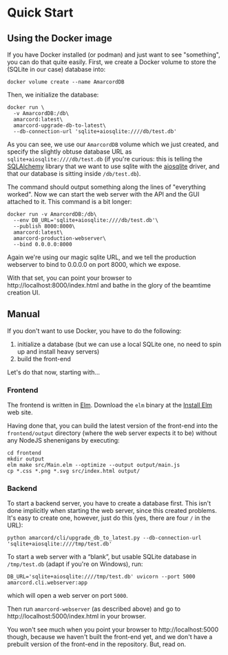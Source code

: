 # Quick Start

## Using the Docker image 

If you have Docker installed (or podman) and just want to see "something", you can do that quite easily. First, we create a Docker volume to store the (SQLite in our case) database into:

```
docker volume create --name AmarcordDB
```

Then, we initialize the database:

```
docker run \
  -v AmarcordDB:/db\
  amarcord:latest\
  amarcord-upgrade-db-to-latest\
  --db-connection-url 'sqlite+aiosqlite:////db/test.db'
```

As you can see, we use our `AmarcordDB` volume which we just created, and specify the slightly obtuse database URL as `sqlite+aiosqlite:////db/test.db` (if you're curious: this is telling the [SQLAlchemy](https://pypi.org/project/SQLAlchemy/) library that we want to use sqlite with the [aiosqlite](https://pypi.org/project/aiosqlite/) driver, and that our database is sitting inside `/db/test.db`).

The command should output something along the lines of "everything worked". Now we can start the web server with the API and the GUI attached to it. This command is a bit longer:

```
docker run -v AmarcordDB:/db\
  --env DB_URL='sqlite+aiosqlite:////db/test.db'\
  --publish 8000:8000\
  amarcord:latest\
  amarcord-production-webserver\
  --bind 0.0.0.0:8000
```

Again we're using our magic sqlite URL, and we tell the production webserver to bind to 0.0.0.0 on port 8000, which we expose.

With that set, you can point your browser to http://localhost:8000/index.html and bathe in the glory of the beamtime creation UI.

## Manual

If you don't want to use Docker, you have to do the following:

1. initialize a database (but we can use a local SQLite one, no need to spin up and install heavy servers)
2. build the front-end

Let's do that now, starting with...

### Frontend

The frontend is written in [Elm](https://elm-lang.org/). Download the `elm` binary at the [Install Elm](https://guide.elm-lang.org/install/elm.html) web site.

Having done that, you can build the latest version of the front-end into the `frontend/output` directory (where the web server expects it to be) without any NodeJS shenenigans by executing:

```
cd frontend
mkdir output
elm make src/Main.elm --optimize --output output/main.js
cp *.css *.png *.svg src/index.html output/
```

### Backend

To start a backend server, you have to create a database first. This isn't done implicitly when starting the web server, since this created problems. It's easy to create one, however, just do this (yes, there are four `/` in the URL):

```
python amarcord/cli/upgrade_db_to_latest.py --db-connection-url 'sqlite+aiosqlite:////tmp/test.db'
```

To start a web server with a “blank”, but usable SQLite database in `/tmp/test.db` (adapt if you're on Windows), run:

```
DB_URL='sqlite+aiosqlite:////tmp/test.db' uvicorn --port 5000 amarcord.cli.webserver:app
```

which will open a web server on port `5000`.

Then run `amarcord-webserver` (as described above) and go to http://localhost:5000/index.html
in your browser.

You won't see much when you point your browser to http://localhost:5000 though, because we haven't built the front-end yet, and we don't have a prebuilt version of the front-end in the repository. But, read on.

